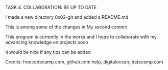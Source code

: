 TASK 4. COLLABORATION: BE UP TO DATE

I made a new directory 0x02-git and added a README.md

This is among some of the changes in My second commit

This program is currently in the works and I hope to collaborate with my advancing knowledge on projects soon

It would be nice if any tips can be added

Credits: freecodecamp.com, github.com help, digitalocean, datacamp.com
